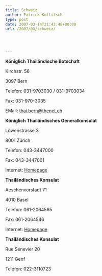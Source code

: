 ```yaml
---
title: Schweiz
author: Patrick Kollitsch
type: post
date: 2007-03-14T21:43:48+00:00
url: /2007/03/schweiz/




---
```

**Königlich Thailändische Botschaft**
  
Kirchstr. 56
  
3097 Bern
  
Telefon: 031-9703030 / 031-9703034 
  
Fax: 031-970-3035
  
EMail: thai.bern@thenet.ch

**Königlich Thailändisches Generalkonsulat**
  
Löwenstrasse 3
  
8001 Zürich
  
Telefon: 043-3447000 
  
Fax: 043-3447001
  
Internet: [Homepage][1]

**Thailändisches Konsulat**
  
Aeschenvorstadt 71
  
4010 Basel
  
Telefon: 061-2064565 
  
Fax: 061-2064546
  
Internet: [Homepage][2]

**Thailändisches Konsulat**
  
Rue S&eacute;nevier 20
  
1211 Genf
  
Telefon: 022-3110723

 [1]: http://www.thai-consulate.ch
 [2]: http://www.thaikonsulat.ch/
